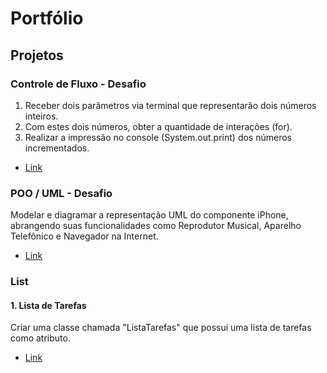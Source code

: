 # Portfólio

## Projetos

### Controle de Fluxo - Desafio

1. Receber dois parâmetros via terminal que representarão dois números inteiros.
2. Com estes dois números, obter a quantidade de interações (for).
3. Realizar a impressão no console (System.out.print) dos números incrementados.

- [Link](https://github.com/rm48/dio/tree/main/java/bra/DesafioControleFluxo)

### POO / UML - Desafio

Modelar e diagramar a representação UML do componente iPhone, abrangendo suas funcionalidades como Reprodutor Musical, Aparelho Telefônico e Navegador na Internet.

- [Link](https://github.com/rm48/dio/tree/main/java/bra/uml-poo)

### List
#### 1. Lista de Tarefas

Criar uma classe chamada "ListaTarefas" que possui uma lista de tarefas como atributo.

- [Link](https://github.com/rm48/dio/tree/main/java/bra/collections)
